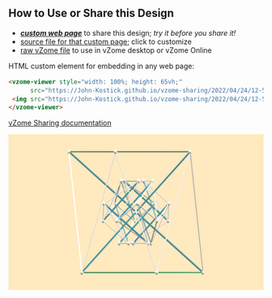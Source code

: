 
## How to Use or Share this Design

 - [***custom web page***][post] to share this design; *try it before you share it!*
 - [source file for that custom page][source]; click to customize
 - [raw vZome file][raw] to use in vZome desktop or vZome Online
 
 HTML custom element for embedding in any web page:
 ```html
<vzome-viewer style="width: 100%; height: 65vh;"
       src="https://John-Kostick.github.io/vzome-sharing/2022/04/24/12-58-34-5-beams/5-beams.vZome" >
  <img src="https://John-Kostick.github.io/vzome-sharing/2022/04/24/12-58-34-5-beams/5-beams.png" />
</vzome-viewer>
 ```

[vZome Sharing documentation](https://vzome.github.io/vzome/sharing.html#how-it-works)

![Image](<5-beams.png>)


[post]: <https://John-Kostick.github.io/vzome-sharing/2022/04/24/5-beams-12-58-34.html>
[source]: <https://github.com/John-Kostick/vzome-sharing/edit/main/_posts/2022-04-24-5-beams-12-58-34.md>
[raw]: <https://raw.githubusercontent.com/John-Kostick/vzome-sharing/main/2022/04/24/12-58-34-5-beams/5-beams.vZome>